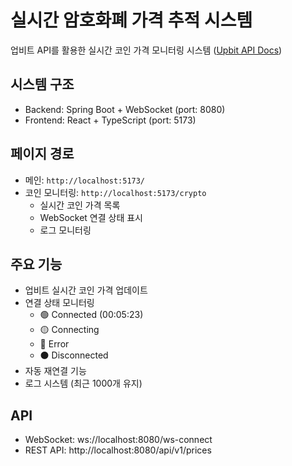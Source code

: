 # 실시간 암호화폐 가격 추적 시스템

업비트 API를 활용한 실시간 코인 가격 모니터링 시스템
([Upbit API Docs](https://docs.upbit.com/))

## 시스템 구조
- Backend: Spring Boot + WebSocket (port: 8080)
- Frontend: React + TypeScript (port: 5173)

## 페이지 경로
- 메인: `http://localhost:5173/`
- 코인 모니터링: `http://localhost:5173/crypto`
  - 실시간 코인 가격 목록
  - WebSocket 연결 상태 표시
  - 로그 모니터링

## 주요 기능
- 업비트 실시간 코인 가격 업데이트
- 연결 상태 모니터링
  - 🟢 Connected (00:05:23)
  - 🟡 Connecting
  - 🔴 Error
  - ⚫ Disconnected
- 자동 재연결 기능
- 로그 시스템 (최근 1000개 유지)

## API
- WebSocket: ws://localhost:8080/ws-connect
- REST API: http://localhost:8080/api/v1/prices
